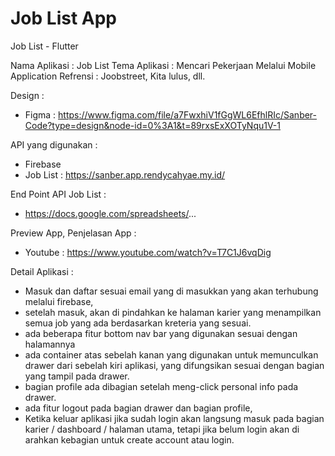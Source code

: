 # Job List App
Job List - Flutter

Nama Aplikasi : Job List
Tema Aplikasi : Mencari Pekerjaan Melalui Mobile Application
Refrensi : Joobstreet, Kita lulus, dll.

Design :
- Figma : https://www.figma.com/file/a7FwxhiV1fGgWL6EfhlRIc/Sanber-Code?type=design&node-id=0%3A1&t=89rxsExXOTyNqu1V-1

API yang digunakan : 
- Firebase
- Job List : https://sanber.app.rendycahyae.my.id/ 

End Point API Job List : 
- https://docs.google.com/spreadsheets/...

Preview App, Penjelasan App :
- Youtube : https://www.youtube.com/watch?v=T7C1J6vqDig

Detail Aplikasi : 
- Masuk dan daftar sesuai email yang di masukkan yang akan terhubung melalui firebase,
- setelah masuk, akan di pindahkan ke halaman karier yang menampilkan semua job yang ada berdasarkan kreteria yang sesuai.
- ada beberapa fitur bottom nav bar yang digunakan sesuai dengan halamannya
- ada container atas sebelah kanan yang digunakan untuk memunculkan drawer dari sebelah kiri aplikasi, yang difungsikan sesuai dengan bagian yang tampil pada drawer.
- bagian profile ada dibagian setelah meng-click personal info pada drawer.
- ada fitur logout pada bagian drawer dan bagian profile,
- Ketika keluar aplikasi jika sudah login akan langsung masuk pada bagian karier / dashboard / halaman utama, tetapi jika belum login akan di arahkan kebagian untuk create account atau login.
